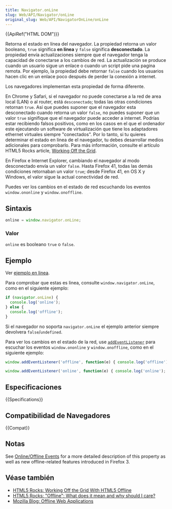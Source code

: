 ```yaml
---
title: Navigator.onLine
slug: Web/API/Navigator/onLine
original_slug: Web/API/NavigatorOnLine/onLine
---
```


{{ApiRef("HTML DOM")}}

Retorna el estado en línea del navegador. La propiedad retorna un valor booleano, `true` significa **en línea** y `false` significa **desconectado**. La propiedad envía actualizaciones siempre que el navegador tenga la capacidad de conectarse a los cambios de red. La actualización se produce cuando un usuario sigue un enlace o cuando un script pide una pagina remota. Por ejemplo, la propiedad debe retornar `false` cuando los usuarios hacen clic en un enlace poco después de perder la conexión a internet.

Los navegadores implementan esta propiedad de forma diferente.

En Chrome y Safari, si el navegador no puede conectarse a la red de area local (LAN) o al router, está `desconectado`; todas las otras condiciones retornan `true`. Así que puedes suponer que el navegador esta desconectado cuando retorna un valor `false`, no puedes suponer que un valor `true` signifique que el navegador puede acceder a internet. Podrías estar recibiendo falsos positivos, como en los casos en el que el ordenador este ejecutando un software de virtualización que tiene los adaptadores ethernet virtuales siempre "conectados". Por lo tanto, si tu quieres determinar el estado en linea de el navegador, tu debes desarrollar medios adicionales para comprobarlo. Para más información, consulte el artículo HTML5 Rocks article, [Working Off the Grid](http://www.html5rocks.com/en/mobile/workingoffthegrid.html).

En Firefox e Internet Explorer, cambiando el navegador al modo desconectado envía un valor `false`. Hasta Firefox 41, todas las demás condiciones retornaban un valor `true`; desde Firefox 41, en OS X y Windows, el valor sigue la actual conectividad de red.

Puedes ver los cambios en el estado de red escuchando los eventos `window.ononline` y `window.onoffline`.

## Sintaxis

```js
online = window.navigator.onLine;
```

### Valor

`online` es booleano `true` o `false`.

## Ejemplo

Ver [ejemplo en linea](http://html5-demos.appspot.com/static/navigator.onLine.html).

Para comprobar que estas es linea, consulte `window.navigator.onLine`, como en el siguiente ejemplo:

```js
if (navigator.onLine) {
  console.log('online');
} else {
  console.log('offline');
}
```

Si el navegador no soporta `navigator.onLine` el ejemplo anterior siempre devolvera `false`/`undefined`.

Para ver los cambios en el estado de la red, use [`addEventListener`](/es/docs/Web/API/EventTarget/addEventListener) para escuchar los eventos `window.ononline` y `window.onoffline`, como en el siguiente ejemplo:

```js
window.addEventListener('offline', function(e) { console.log('offline'); });

window.addEventListener('online', function(e) { console.log('online'); });
```

## Especificaciones

{{Specifications}}

## Compatibilidad de Navegadores

{{Compat}}

## Notas

See [Online/Offline Events‎](/es/docs/Online_and_offline_events) for a more detailed description of this property as well as new offline-related features introduced in Firefox 3.

## Véase también

- [HTML5 Rocks: Working Off the Grid With HTML5 Offline](http://www.html5rocks.com/en/mobile/workingoffthegrid.html)
- [HTML5 Rocks: "Offline": What does it mean and why should I care?](http://www.html5rocks.com/en/tutorials/offline/whats-offline/)
- [Mozilla Blog: Offline Web Applications](http://hacks.mozilla.org/2010/01/offline-web-applications/)
